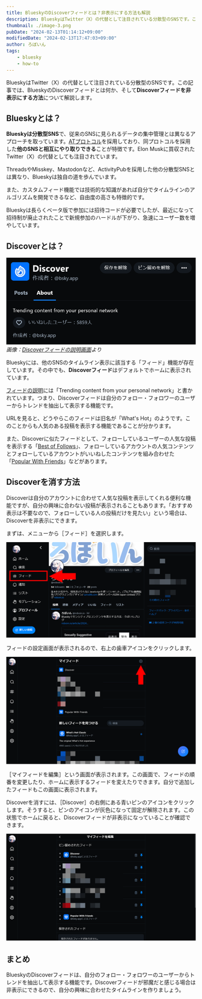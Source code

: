 ```yaml
---
title: BlueskyのDiscoverフィードとは？非表示にする方法も解説
description: BlueskyはTwitter（X）の代替として注目されている分散型のSNSです。この記事では、BlueskyのDiscoverフィードとは何か、そしてDiscoverフィードを非表示にする方法について解説します。
thumbnail: ./image-3.png
pubDate: "2024-02-13T01:14:12+09:00"
modifiedDate: "2024-02-13T17:47:03+09:00"
author: ろぼいん
tags:
    - bluesky
    - how-to
---
```


BlueskyはTwitter（X）の代替として注目されている分散型のSNSです。この記事では、BlueskyのDiscoverフィードとは何か、そして**Discoverフィードを非表示にする方法**について解説します。

## Blueskyとは？

**Blueskyは分散型SNS**で、従来のSNSに見られるデータの集中管理とは異なるアプローチを取っています。[ATプロトコル](https://atproto.com/)を採用しており、同プロトコルを採用した**他のSNSと相互にやり取りできる**ことが特徴です。Elon Muskに買収されたTwitter（X）の代替としても注目されています。

ThreadsやMisskey、Mastodonなど、ActivityPubを採用した他の分散型SNSとは異なり、Blueskyは独自の道を歩んでいます。

また、カスタムフィード機能では技術的な知識があれば自分でタイムラインのアルゴリズムを開発できるなど、自由度の高さも特徴的です。

Blueskyは長らくベータ版で参加には招待コードが必要でしたが、最近になって招待制が廃止されたことで新規参加のハードルが下がり、急速にユーザー数を増やしています。

## Discoverとは？

![Discoverフィードの説明](image-3.png)
*画像：[Discoverフィードの説明画面](https://bsky.app/profile/did:plc:z72i7hdynmk6r22z27h6tvur/feed/whats-hot)より*

Blueskyには、他のSNSのタイムライン表示に該当する「フィード」機能が存在しています。その中でも、**Discoverフィード**はデフォルトでホームに表示されています。

[フィードの説明](https://bsky.app/profile/did:plc:z72i7hdynmk6r22z27h6tvur/feed/whats-hot)には「Trending content from your personal network」と書かれています。つまり、Discoverフィードは自分のフォロー・フォロワーのユーザーからトレンドを抽出して表示する機能です。

URLを見ると、どうやらこのフィードは旧名が「What's Hot」のようです。このことからも人気のある投稿を表示する機能であることが分かります。

また、Discoverに似たフィードとして、フォローしているユーザーの人気な投稿を表示する「[Best of Follows](https://bsky.app/profile/did:plc:z72i7hdynmk6r22z27h6tvur/feed/best-of-follows)」、フォローしているアカウントの人気コンテンツとフォローしているアカウントがいいねしたコンテンツを組み合わせた「[Popular With Friends](https://bsky.app/profile/did:plc:z72i7hdynmk6r22z27h6tvur/feed/with-friends)」などがあります。

## Discoverを消す方法

Discoverは自分のアカウントに合わせて人気な投稿を表示してくれる便利な機能ですが、自分の興味に合わない投稿が表示されることもあります。「おすすめ表示は不要なので、フォローしている人の投稿だけを見たい」という場合は、Discoverを非表示にできます。

まずは、メニューから［フィード］を選択します。

![Blueskyのメニューのスクリーンショット](./image.png)

フィードの設定画面が表示されるので、右上の歯車アイコンをクリックします。

![フィードの設定画面](./image-1.png)

［マイフィードを編集］という画面が表示されます。この画面で、フィードの順番を変更したり、ホームに表示するフィードを変えたりできます。自分で追加したフィードもこの画面に表示されます。

Discoverを消すには、［Discover］の右側にある青いピンのアイコンをクリックします。そうすると、ピンのアイコンが灰色になって固定が解除されます。この状態でホームに戻ると、Discoverフィードが非表示になっていることが確認できます。

![マイフィードの編集画面](./image-2.png)

## まとめ

BlueskyのDiscoverフィードは、自分のフォロー・フォロワーのユーザーからトレンドを抽出して表示する機能です。Discoverフィードが邪魔だと感じる場合は非表示にできるので、自分の興味に合わせたタイムラインを作りましょう。
